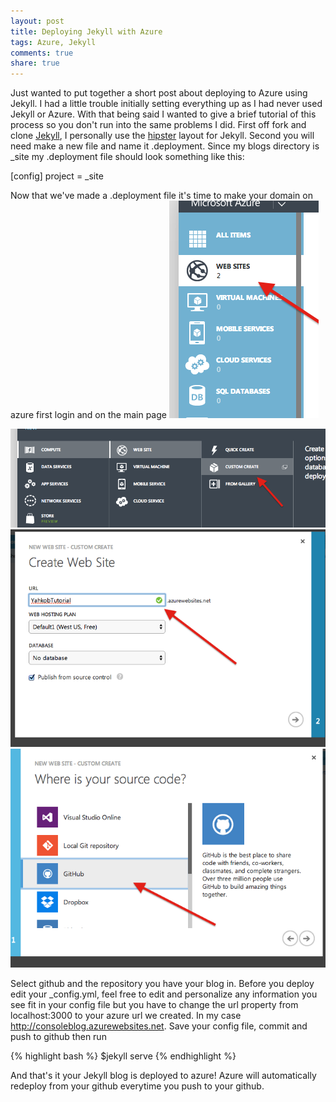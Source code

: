 ```yaml
---
layout: post
title: Deploying Jekyll with Azure
tags: Azure, Jekyll
comments: true
share: true
---
```

Just wanted to put together a short post about deploying to Azure using Jekyll. I had a little trouble initially setting everything up as I had never used Jekyll or Azure. With that being said I wanted to give a brief tutorial of this process so you don't run into the same problems I did. First off fork and clone <a href="https://github.com/jekyll/jekyll">Jekyll</a>, I personally use the <a href="https://github.com/mmistakes/hpstr-jekyll-theme">hipster</a> layout for Jekyll. Second you will need make a new file and name it .deployment. Since my blogs directory is _site my .deployment file should look something like this:

  [config]
  project = _site


Now that we've made a .deployment file it's time to make your domain on azure first login and on the main page
<img src='/images/azureweb.png'>


<img src='/images/customcreate.png'>


<img src='/images/git.png'>


<img src='/images/postsource.png'>



Select github and the repository you have your blog in. Before you deploy edit your _config.yml, feel free to edit and personalize any information you see fit in your config file but you have to change the url property from localhost:3000 to your azure url we created. In my case http://consoleblog.azurewebsites.net. Save your config file, commit and push to github then run

{% highlight bash %}
$jekyll serve
{% endhighlight %}

And that's it your Jekyll blog is deployed to azure! Azure will automatically redeploy from your github everytime you push to your github.